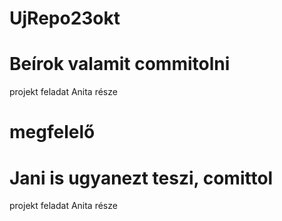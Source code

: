 # UjRepo23okt
# Beírok valamit commitolni
projekt feladat Anita része
# megfelelő
# Jani is ugyanezt teszi, comittol
projekt feladat Anita része
